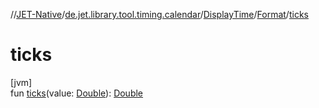 //[JET-Native](../../../../index.md)/[de.jet.library.tool.timing.calendar](../../index.md)/[DisplayTime](../index.md)/[Format](index.md)/[ticks](ticks.md)

# ticks

[jvm]\
fun [ticks](ticks.md)(value: [Double](https://kotlinlang.org/api/latest/jvm/stdlib/kotlin/-double/index.html)): [Double](https://kotlinlang.org/api/latest/jvm/stdlib/kotlin/-double/index.html)
